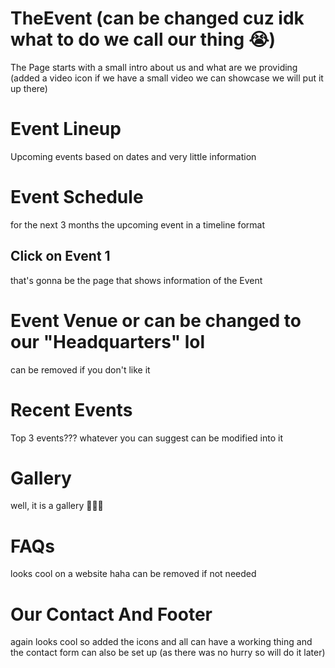 # TheEvent (can be changed cuz idk what to do we call our thing 😭)
The Page starts with a small intro about us and what are we providing (added a video icon if we have a small video we can showcase we will put it up there)

# Event Lineup 
Upcoming events based on dates and very little information 

# Event Schedule 
for the next 3 months the upcoming event in a timeline format 
## Click on Event 1 
that's gonna be the page that shows information of the Event

# Event Venue or can be changed to our "Headquarters" lol 
can be removed if you don't like it 

# Recent Events 
Top 3 events??? whatever you can suggest can be modified into it 

# Gallery 
well, it is a gallery 🤷🏻‍♂️

# FAQs 
looks cool on a website haha can be removed if not needed

# Our Contact And Footer 
again looks cool so added the icons and all can have a working thing and the contact form can also be set up (as there was no hurry so will do it later)
